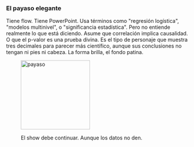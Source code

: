 ### El payaso elegante

Tiene flow. Tiene PowerPoint. Usa términos como "regresión logística", "modelos multinivel", o "significancia estadística". Pero no entiende realmente lo que está diciendo. Asume que correlación implica causalidad. O que el p-valor es una prueba divina. Es el tipo de personaje que muestra tres decimales para parecer más científico, aunque sus conclusiones no tengan ni pies ni cabeza. La forma brilla, el fondo patina.

<!-- BEGIN:IMG -->
<figure>
  <img src="https://raw.githubusercontent.com/heelgueta/edesc/refs/heads/main/src/img/payaso.png" alt="payaso" width="188">
  <figcaption><p>El show debe continuar. Aunque los datos no den.</p></figcaption>
</figure>
<!-- END:IMG -->

